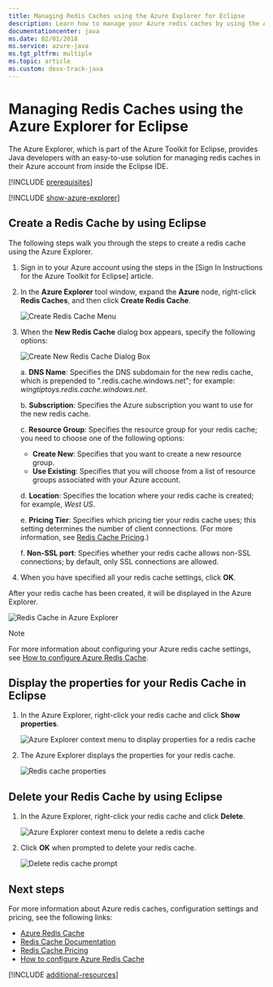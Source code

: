 ```yaml
---
title: Managing Redis Caches using the Azure Explorer for Eclipse
description: Learn how to manage your Azure redis caches by using the Azure Explorer for Eclipse.
documentationcenter: java
ms.date: 02/01/2018
ms.service: azure-java
ms.tgt_pltfrm: multiple
ms.topic: article
ms.custom: devx-track-java
---
```


# Managing Redis Caches using the Azure Explorer for Eclipse

The Azure Explorer, which is part of the Azure Toolkit for Eclipse, provides Java developers with an easy-to-use solution for managing redis caches in their Azure account from inside the Eclipse IDE.

[!INCLUDE [prerequisites](includes/prerequisites.md)]

[!INCLUDE [show-azure-explorer](includes/show-azure-explorer.md)]

## Create a Redis Cache by using Eclipse

The following steps walk you through the steps to create a redis cache using the Azure Explorer.

1. Sign in to your Azure account using the steps in the [Sign In Instructions for the Azure Toolkit for Eclipse] article.

1. In the **Azure Explorer** tool window, expand the **Azure** node, right-click **Redis Caches**, and then click **Create Redis Cache**.

   ![Create Redis Cache Menu][CR01]

1. When the **New Redis Cache** dialog box appears, specify the following options:

   ![Create New Redis Cache Dialog Box][CR02]

   a. **DNS Name**: Specifies the DNS subdomain for the new redis cache, which is prepended to ".redis.cache.windows.net"; for example: *wingtiptoys.redis.cache.windows.net*.

   b. **Subscription**: Specifies the Azure subscription you want to use for the new redis cache.

   c. **Resource Group**: Specifies the resource group for your redis cache; you need to choose one of the following options:
      * **Create New**: Specifies that you want to create a new resource group.
      * **Use Existing**: Specifies that you will choose from a list of resource groups associated with your Azure account.

   d. **Location**: Specifies the location where your redis cache is created; for example, *West US*.

   e. **Pricing Tier**: Specifies which pricing tier your redis cache uses; this setting determines the number of client connections. (For more information, see [Redis Cache Pricing].)

   f. **Non-SSL port**: Specifies whether your redis cache allows non-SSL connections; by default, only SSL connections are allowed.

1. When you have specified all your redis cache settings, click **OK**.

After your redis cache has been created, it will be displayed in the Azure Explorer.

   ![Redis Cache in Azure Explorer][CR03]

> [!NOTE]
>
> For more information about configuring your Azure redis cache settings, see [How to configure Azure Redis Cache].
>

## Display the properties for your Redis Cache in Eclipse

1. In the Azure Explorer, right-click your redis cache and click **Show properties**.

   ![Azure Explorer context menu to display properties for a redis cache][SP01]

1. The Azure Explorer displays the properties for your redis cache.

   ![Redis cache properties][SP02]

## Delete your Redis Cache by using Eclipse

1. In the Azure Explorer, right-click your redis cache and click **Delete**.

   ![Azure Explorer context menu to delete a redis cache][DE01]

1. Click **OK** when prompted to delete your redis cache.

   ![Delete redis cache prompt][DE02]

## Next steps

For more information about Azure redis caches, configuration settings and pricing, see the following links:

* [Azure Redis Cache]
* [Redis Cache Documentation]
* [Redis Cache Pricing]
* [How to configure Azure Redis Cache]

[!INCLUDE [additional-resources](includes/additional-resources.md)]

<!-- URL List -->

[Redis Cache Pricing]: https://azure.microsoft.com/pricing/details/cache/
[Azure Redis Cache]: https://azure.microsoft.com/services/cache/
[Redis Cache Documentation]: /azure/redis-cache/
[How to configure Azure Redis Cache]: /azure/redis-cache/cache-configure

<!-- IMG List -->

[CR01]: media/managing-redis-caches-using-azure-explorer/CR01.png
[CR02]: media/managing-redis-caches-using-azure-explorer/CR02.png
[CR03]: media/managing-redis-caches-using-azure-explorer/CR03.png

[SP01]: media/managing-redis-caches-using-azure-explorer/SP01.png
[SP02]: media/managing-redis-caches-using-azure-explorer/SP02.png

[DE01]: media/managing-redis-caches-using-azure-explorer/DE01.png
[DE02]: media/managing-redis-caches-using-azure-explorer/DE02.png
